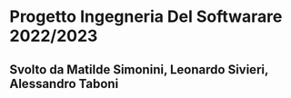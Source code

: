 # Progetto Ingegneria Del Softwarare 2022/2023
## Svolto da Matilde Simonini, Leonardo Sivieri, Alessandro Taboni
